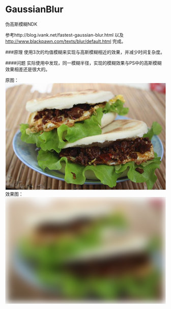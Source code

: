 # GaussianBlur
伪高斯模糊NDK

参考http://blog.ivank.net/fastest-gaussian-blur.html 以及 http://www.blackpawn.com/texts/blur/default.html 完成。

###原理
使用3次的均值模糊来实现与高斯模糊相近的效果，并减少时间复杂度。


####问题
实际使用中发现，同一模糊半径，实现的模糊效果与PS中的高斯模糊效果相差还是很大的。

原图：<br>
![](https://github.com/1030310877/GaussianBlur/blob/master/app/src/main/res/drawable/bp.jpg)
</br>
效果图：<br>
![](https://github.com/1030310877/GaussianBlur/blob/master/blur.png)
